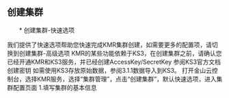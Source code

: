 ## 创建集群

　　* 创建集群-快速选项



我们提供了快速选项帮助您快速完成KMR集群创建，如需要更多的配置项，请切换到创建集群-高级选项
KMR的某些功能依赖于KS3，在创建集群之前，请确认您已经开通KMR和KS3服[](chan_pin_gai_shu.md)务，并已经创建AccessKey/SecretKey 参阅KS3官方文档 创建密钥
如需使用KS3存放原始数据，参阅3.1.1数据导入到KS3。
打开金山云控制台，选择KMR服务，选择“集群管理”，点击“创建集群”，默认快速选项，进入集群配置页面
1.填写集群的基本信息
